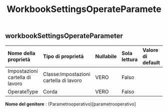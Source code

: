 ﻿---
title: WorkbookSettingsOperateParamete
second_title: Aspose.Cells Cloud Documen
type: docs
url: /it/specification/model/workbooksettingsoperateparameter/
description: "Aspose.Cells Specifica del modello cloud: WorkbookSettingsOperateParameter. Gestisci facilmente Excel e altri fogli di calcolo con funzionalità come apertura, generazione, modifica, divisione, unione, confronto e conversione"
weight: 50
---
## **workbookSettingsOperateParameter**

 

| Nome della proprietà| Tipo di proprietà| Nullabile| Sola lettura| Valore di default| Descrizione|
|:- |:- |:- |:- |:- |:- |
| Impostazioni cartella di lavoro| Classe:Impostazioni cartella di lavoro| VERO| Falso|||
| OperateType| Corda| VERO| Falso|||

**Nome del genitore** : (Parametrooperativo)[parametrooperativo]
